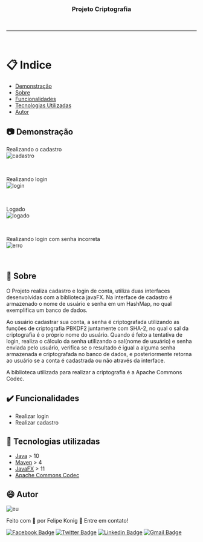 <h3 align="center">Projeto Criptografia</h3>

<br />

---
<br />

# :clipboard: Indice

- [Demonstração](#Demonstracao) 
- [Sobre](#Sobre)
- [Funcionalidades](#Funcionalidades)
- [Tecnologias Utilizadas](#Tecnologias-utilizadas)
- [Autor](#Autor)

## :camera: <a name="Demonstracao">Demonstração</a>

Realizando o cadastro
<br />
![cadastro](https://user-images.githubusercontent.com/49540283/117515314-48583080-af6c-11eb-8ba7-ab1aa7aca33d.png)

<br />

Realizando login
<br />
![login](https://user-images.githubusercontent.com/49540283/117515328-55751f80-af6c-11eb-9843-01d22760c63b.png)

<br />

Logado
<br />
![logado](https://user-images.githubusercontent.com/49540283/117515344-5f971e00-af6c-11eb-8a4f-99a584e39e86.png)

<br />

Realizando login com senha incorreta
<br />
![erro](https://user-images.githubusercontent.com/49540283/117515375-76d60b80-af6c-11eb-9af8-191da5d1e0ed.png)

<br />

## :pushpin: <a name="Sobre">Sobre</a>  

O Projeto realiza cadastro e login de conta, utiliza duas interfaces desenvolvidas com a biblioteca javaFX. Na interface de cadastro é armazenado o nome de usuário e senha em um HashMap, no qual exemplifica um banco de dados. 

Ao usuário cadastrar sua conta, a senha é criptografada utilizando as funções de criptografia PBKDF2 juntamente com SHA-2, no qual o sal da criptografia é o próprio nome do usuário. Quando é feito a tentativa de login, realiza o cálculo da senha utilizando o sal(nome de usuário) e senha enviada pelo usuário, verifica se o resultado é igual a alguma senha armazenada e criptografada no banco de dados, e posteriormente retorna ao usuário se a conta é cadastrada ou não através da interface.

A biblioteca utilizada para realizar a criptografia é a Apache Commons Codec.

## :heavy_check_mark: <a name="Funcionalidades">Funcionalidades</a> 

- Realizar login
- Realizar cadastro

## :rocket: <a name="Tecnologias-utilizadas">Tecnologias utilizadas</a>  

- [Java](https://www.java.com/pt-BR/) > 10
- [Maven](https://maven.apache.org/) > 4
- [JavaFX](https://openjfx.io/) > 11
- [Apache Commons Codec](https://commons.apache.org/proper/commons-codec/)

## :smile: <a name="Autor">Autor</a>  

![eu](https://user-images.githubusercontent.com/49540283/117379724-7840fe80-aeae-11eb-87fb-54a79b44233d.jpg)
   
Feito com 💙 por Felipe Konig :wave: Entre em contato!

[![Facebook Badge](https://img.shields.io/badge/Facebook-Felipe%20Konig-blue)](https://www.facebook.com/felipe.konig.3/)
[![Twitter Badge](https://img.shields.io/badge/Twitter-Felipe%20Konig-blue)](https://twitter.com/FelipeKonig4) 
[![Linkedin Badge](https://img.shields.io/badge/LinkedIn-Felipe%20Konig-blue)](https://www.linkedin.com/in/felipe-konig-10bb8a190/) 
[![Gmail Badge](https://img.shields.io/badge/Gmail-lipekonig%40gmail.com-orange)](mailto:lipekonig@gmail.com)



